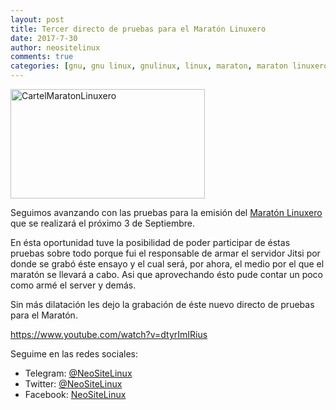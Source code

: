 ```yaml
---
layout: post
title: Tercer directo de pruebas para el Maratón Linuxero
date: 2017-7-30
author: neositelinux
comments: true
categories: [gnu, gnu linux, gnulinux, linux, maraton, maraton linuxero, Podcast, podcast, podcasters, podcasts,]
---
```

<img class="  wp-image-4558 aligncenter" src="https://blogneositelinux.files.wordpress.com/2017/07/cartelmaratonlinuxero.png" alt="CartelMaratonLinuxero" width="311" height="175" />

Seguimos avanzando con las pruebas para la emisión del <a href="http://maratonlinuxero.github.io">Maratón Linuxero</a> que se realizará el próximo 3 de Septiembre.

En ésta oportunidad tuve la posibilidad de poder participar de éstas pruebas sobre todo porque fui el responsable de armar el servidor Jitsi por donde se grabó éste ensayo y el cual será, por ahora, el medio por el que el maratón se llevará a cabo. Asi que aprovechando ésto pude contar un poco como armé el server y demás.

<!--more-->

Sin más dilatación les dejo la grabación de éste nuevo directo de pruebas para el Maratón.

https://www.youtube.com/watch?v=dtyrImIRius

Seguime en las redes sociales:

<ul>
    <li>Telegram: <a href="https://t.me/neositelinux">@NeoSiteLinux</a></li>
    <li>Twitter: <a href="https://www.twitter.com/neositelinux">@NeoSiteLinux</a></li>
    <li>Facebook: <a href="https://www.facebook.com/neositelinux">NeoSiteLinux</a></li>
</ul>
